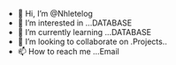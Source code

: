 - 👋 Hi, I’m @Nhletelog
- 👀 I’m interested in ...DATABASE
- 🌱 I’m currently learning ...DATABASE
- 💞️ I’m looking to collaborate on .Projects..
- 📫 How to reach me ...Email

<!---
Nhletelog/Nhletelog is a ✨ special ✨ repository because its `README.md` (this file) appears on your GitHub profile.
You can click the Preview link to take a look at your changes.
--->
